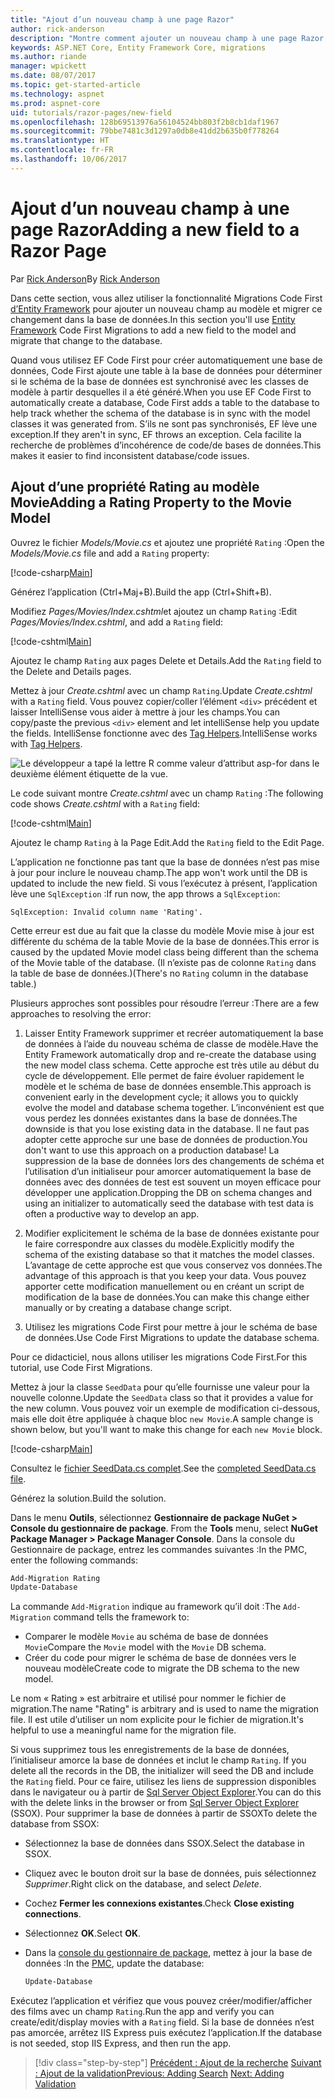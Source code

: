 ```yaml
---
title: "Ajout d’un nouveau champ à une page Razor"
author: rick-anderson
description: "Montre comment ajouter un nouveau champ à une page Razor avec Entity Framework Core"
keywords: ASP.NET Core, Entity Framework Core, migrations
ms.author: riande
manager: wpickett
ms.date: 08/07/2017
ms.topic: get-started-article
ms.technology: aspnet
ms.prod: aspnet-core
uid: tutorials/razor-pages/new-field
ms.openlocfilehash: 128b69513976a56104524bb803f2b8cb1daf1967
ms.sourcegitcommit: 79bbe7481c3d1297a0db8e41dd2b635b0f778264
ms.translationtype: HT
ms.contentlocale: fr-FR
ms.lasthandoff: 10/06/2017
---
```

# <a name="adding-a-new-field-to-a-razor-page"></a><span data-ttu-id="ed6e1-104">Ajout d’un nouveau champ à une page Razor</span><span class="sxs-lookup"><span data-stu-id="ed6e1-104">Adding a new field to a Razor Page</span></span>

<span data-ttu-id="ed6e1-105">Par [Rick Anderson](https://twitter.com/RickAndMSFT)</span><span class="sxs-lookup"><span data-stu-id="ed6e1-105">By [Rick Anderson](https://twitter.com/RickAndMSFT)</span></span>

<span data-ttu-id="ed6e1-106">Dans cette section, vous allez utiliser la fonctionnalité Migrations Code First [d’Entity Framework](https://docs.microsoft.com/ef/core/get-started/aspnetcore/new-db) pour ajouter un nouveau champ au modèle et migrer ce changement dans la base de données.</span><span class="sxs-lookup"><span data-stu-id="ed6e1-106">In this section you'll use [Entity Framework](https://docs.microsoft.com/ef/core/get-started/aspnetcore/new-db) Code First Migrations to add a new field to the model and migrate that change to the database.</span></span>

<span data-ttu-id="ed6e1-107">Quand vous utilisez EF Code First pour créer automatiquement une base de données, Code First ajoute une table à la base de données pour déterminer si le schéma de la base de données est synchronisé avec les classes de modèle à partir desquelles il a été généré.</span><span class="sxs-lookup"><span data-stu-id="ed6e1-107">When you use EF Code First to automatically create a database, Code First adds a table to the database to help track whether the schema of the database is in sync with the model classes it was generated from.</span></span> <span data-ttu-id="ed6e1-108">S’ils ne sont pas synchronisés, EF lève une exception.</span><span class="sxs-lookup"><span data-stu-id="ed6e1-108">If they aren't in sync, EF throws an exception.</span></span> <span data-ttu-id="ed6e1-109">Cela facilite la recherche de problèmes d’incohérence de code/de bases de données.</span><span class="sxs-lookup"><span data-stu-id="ed6e1-109">This makes it easier to find inconsistent database/code issues.</span></span>

## <a name="adding-a-rating-property-to-the-movie-model"></a><span data-ttu-id="ed6e1-110">Ajout d’une propriété Rating au modèle Movie</span><span class="sxs-lookup"><span data-stu-id="ed6e1-110">Adding a Rating Property to the Movie Model</span></span>

<span data-ttu-id="ed6e1-111">Ouvrez le fichier *Models/Movie.cs* et ajoutez une propriété `Rating` :</span><span class="sxs-lookup"><span data-stu-id="ed6e1-111">Open the *Models/Movie.cs* file and add a `Rating` property:</span></span>

[!code-csharp[Main](razor-pages-start/sample/RazorPagesMovie/Models/MovieDateRating.cs?highlight=11&range=7-18)]

<span data-ttu-id="ed6e1-112">Générez l’application (Ctrl+Maj+B).</span><span class="sxs-lookup"><span data-stu-id="ed6e1-112">Build the app (Ctrl+Shift+B).</span></span>

<span data-ttu-id="ed6e1-113">Modifiez *Pages/Movies/Index.cshtml*et ajoutez un champ `Rating` :</span><span class="sxs-lookup"><span data-stu-id="ed6e1-113">Edit *Pages/Movies/Index.cshtml*, and add a `Rating` field:</span></span>

[!code-cshtml[Main](razor-pages-start/sample/RazorPagesMovie/Pages/Movies/Index.cshtml?highlight=40-42,61-63)]

<span data-ttu-id="ed6e1-114">Ajoutez le champ `Rating` aux pages Delete et Details.</span><span class="sxs-lookup"><span data-stu-id="ed6e1-114">Add the `Rating` field to the Delete and Details pages.</span></span>

<span data-ttu-id="ed6e1-115">Mettez à jour *Create.cshtml* avec un champ `Rating`.</span><span class="sxs-lookup"><span data-stu-id="ed6e1-115">Update *Create.cshtml* with a `Rating` field.</span></span> <span data-ttu-id="ed6e1-116">Vous pouvez copier/coller l’élément `<div>` précédent et laisser IntelliSense vous aider à mettre à jour les champs.</span><span class="sxs-lookup"><span data-stu-id="ed6e1-116">You can copy/paste the previous `<div>` element and let intelliSense help you update the fields.</span></span> <span data-ttu-id="ed6e1-117">IntelliSense fonctionne avec des [Tag Helpers](xref:mvc/views/tag-helpers/intro).</span><span class="sxs-lookup"><span data-stu-id="ed6e1-117">IntelliSense works with [Tag Helpers](xref:mvc/views/tag-helpers/intro).</span></span>

![Le développeur a tapé la lettre R comme valeur d’attribut asp-for dans le deuxième élément étiquette de la vue.](new-field/_static/cr.png)

<span data-ttu-id="ed6e1-121">Le code suivant montre *Create.cshtml* avec un champ `Rating` :</span><span class="sxs-lookup"><span data-stu-id="ed6e1-121">The following code shows *Create.cshtml* with a `Rating` field:</span></span>

[!code-cshtml[Main](razor-pages-start/sample/RazorPagesMovie/Pages/Movies/Create.cshtml?highlight=36-40)]

<span data-ttu-id="ed6e1-122">Ajoutez le champ `Rating` à la Page Edit.</span><span class="sxs-lookup"><span data-stu-id="ed6e1-122">Add the `Rating` field to the Edit Page.</span></span>

<span data-ttu-id="ed6e1-123">L’application ne fonctionne pas tant que la base de données n’est pas mise à jour pour inclure le nouveau champ.</span><span class="sxs-lookup"><span data-stu-id="ed6e1-123">The app won't work until the DB is updated to include the new field.</span></span> <span data-ttu-id="ed6e1-124">Si vous l’exécutez à présent, l’application lève une `SqlException` :</span><span class="sxs-lookup"><span data-stu-id="ed6e1-124">If run now, the app throws a `SqlException`:</span></span>

```
SqlException: Invalid column name 'Rating'.
```

<span data-ttu-id="ed6e1-125">Cette erreur est due au fait que la classe du modèle Movie mise à jour est différente du schéma de la table Movie de la base de données.</span><span class="sxs-lookup"><span data-stu-id="ed6e1-125">This error is caused by the updated Movie model class being different than the schema of the Movie table of the database.</span></span> <span data-ttu-id="ed6e1-126">(Il n’existe pas de colonne `Rating` dans la table de base de données.)</span><span class="sxs-lookup"><span data-stu-id="ed6e1-126">(There's no `Rating` column in the database table.)</span></span>

<span data-ttu-id="ed6e1-127">Plusieurs approches sont possibles pour résoudre l’erreur :</span><span class="sxs-lookup"><span data-stu-id="ed6e1-127">There are a few approaches to resolving the error:</span></span>

1. <span data-ttu-id="ed6e1-128">Laisser Entity Framework supprimer et recréer automatiquement la base de données à l’aide du nouveau schéma de classe de modèle.</span><span class="sxs-lookup"><span data-stu-id="ed6e1-128">Have the Entity Framework automatically drop and re-create the database using  the new model class schema.</span></span> <span data-ttu-id="ed6e1-129">Cette approche est très utile au début du cycle de développement. Elle permet de faire évoluer rapidement le modèle et le schéma de base de données ensemble.</span><span class="sxs-lookup"><span data-stu-id="ed6e1-129">This approach is convenient early in the development cycle; it allows you to quickly evolve the model and database schema together.</span></span> <span data-ttu-id="ed6e1-130">L’inconvénient est que vous perdez les données existantes dans la base de données.</span><span class="sxs-lookup"><span data-stu-id="ed6e1-130">The downside is that you lose existing data in the database.</span></span> <span data-ttu-id="ed6e1-131">Il ne faut pas adopter cette approche sur une base de données de production.</span><span class="sxs-lookup"><span data-stu-id="ed6e1-131">You don't want to use this approach on a production database!</span></span> <span data-ttu-id="ed6e1-132">La suppression de la base de données lors des changements de schéma et l’utilisation d’un initialiseur pour amorcer automatiquement la base de données avec des données de test est souvent un moyen efficace pour développer une application.</span><span class="sxs-lookup"><span data-stu-id="ed6e1-132">Dropping the DB on schema changes and using an initializer to automatically seed the database with test data is often a productive way to develop an app.</span></span>

2. <span data-ttu-id="ed6e1-133">Modifier explicitement le schéma de la base de données existante pour le faire correspondre aux classes du modèle.</span><span class="sxs-lookup"><span data-stu-id="ed6e1-133">Explicitly modify the schema of the existing database so that it matches the model classes.</span></span> <span data-ttu-id="ed6e1-134">L’avantage de cette approche est que vous conservez vos données.</span><span class="sxs-lookup"><span data-stu-id="ed6e1-134">The advantage of this approach is that you keep your data.</span></span> <span data-ttu-id="ed6e1-135">Vous pouvez apporter cette modification manuellement ou en créant un script de modification de la base de données.</span><span class="sxs-lookup"><span data-stu-id="ed6e1-135">You can make this change either manually or by creating a database change script.</span></span>

3. <span data-ttu-id="ed6e1-136">Utilisez les migrations Code First pour mettre à jour le schéma de base de données.</span><span class="sxs-lookup"><span data-stu-id="ed6e1-136">Use Code First Migrations to update the database schema.</span></span>

<span data-ttu-id="ed6e1-137">Pour ce didacticiel, nous allons utiliser les migrations Code First.</span><span class="sxs-lookup"><span data-stu-id="ed6e1-137">For this tutorial, use Code First Migrations.</span></span>

<span data-ttu-id="ed6e1-138">Mettez à jour la classe `SeedData` pour qu’elle fournisse une valeur pour la nouvelle colonne.</span><span class="sxs-lookup"><span data-stu-id="ed6e1-138">Update the `SeedData` class so that it provides a value for the new column.</span></span> <span data-ttu-id="ed6e1-139">Vous pouvez voir un exemple de modification ci-dessous, mais elle doit être appliquée à chaque bloc `new Movie`.</span><span class="sxs-lookup"><span data-stu-id="ed6e1-139">A sample change is shown below, but you'll want to make this change for each `new Movie` block.</span></span>

[!code-csharp[Main](razor-pages-start/sample/RazorPagesMovie/Models/SeedDataRating.cs?name=snippet1&highlight=8)]

<span data-ttu-id="ed6e1-140">Consultez le [fichier SeedData.cs complet](https://github.com/aspnet/Docs/blob/master/aspnetcore/tutorials/razor-pages/razor-pages-start/sample/RazorPagesMovie/Models/SeedDataRating.cs).</span><span class="sxs-lookup"><span data-stu-id="ed6e1-140">See the [completed SeedData.cs file](https://github.com/aspnet/Docs/blob/master/aspnetcore/tutorials/razor-pages/razor-pages-start/sample/RazorPagesMovie/Models/SeedDataRating.cs).</span></span>

<span data-ttu-id="ed6e1-141">Générez la solution.</span><span class="sxs-lookup"><span data-stu-id="ed6e1-141">Build the solution.</span></span>

<span data-ttu-id="ed6e1-142"><a name="pmc"></a> Dans le menu **Outils**, sélectionnez **Gestionnaire de package NuGet > Console du gestionnaire de package**.</span><span class="sxs-lookup"><span data-stu-id="ed6e1-142"><a name="pmc"></a> From the **Tools** menu, select **NuGet Package Manager > Package Manager Console**.</span></span>
<span data-ttu-id="ed6e1-143">Dans la console du Gestionnaire de package, entrez les commandes suivantes :</span><span class="sxs-lookup"><span data-stu-id="ed6e1-143">In the PMC, enter the following commands:</span></span>

```powershell
Add-Migration Rating
Update-Database
```

<span data-ttu-id="ed6e1-144">La commande `Add-Migration` indique au framework qu’il doit :</span><span class="sxs-lookup"><span data-stu-id="ed6e1-144">The `Add-Migration` command tells the framework to:</span></span>

* <span data-ttu-id="ed6e1-145">Comparer le modèle `Movie` au schéma de base de données `Movie`</span><span class="sxs-lookup"><span data-stu-id="ed6e1-145">Compare the `Movie` model with the `Movie` DB schema.</span></span>
* <span data-ttu-id="ed6e1-146">Créer du code pour migrer le schéma de base de données vers le nouveau modèle</span><span class="sxs-lookup"><span data-stu-id="ed6e1-146">Create code to migrate the DB schema to the new model.</span></span>

<span data-ttu-id="ed6e1-147">Le nom « Rating » est arbitraire et utilisé pour nommer le fichier de migration.</span><span class="sxs-lookup"><span data-stu-id="ed6e1-147">The name "Rating" is arbitrary and is used to name the migration file.</span></span> <span data-ttu-id="ed6e1-148">Il est utile d’utiliser un nom explicite pour le fichier de migration.</span><span class="sxs-lookup"><span data-stu-id="ed6e1-148">It's helpful to use a meaningful name for the migration file.</span></span>

<span data-ttu-id="ed6e1-149"><a name="ssox"></a> Si vous supprimez tous les enregistrements de la base de données, l’initialiseur amorce la base de données et inclut le champ `Rating`.</span><span class="sxs-lookup"><span data-stu-id="ed6e1-149"><a name="ssox"></a> If you delete all the records in the DB, the initializer will seed the DB and include the `Rating` field.</span></span> <span data-ttu-id="ed6e1-150">Pour ce faire, utilisez les liens de suppression disponibles dans le navigateur ou à partir de [Sql Server Object Explorer](xref:tutorials/razor-pages/sql#ssox).</span><span class="sxs-lookup"><span data-stu-id="ed6e1-150">You can do this with the delete links in the browser or from [Sql Server Object Explorer](xref:tutorials/razor-pages/sql#ssox) (SSOX).</span></span> <span data-ttu-id="ed6e1-151">Pour supprimer la base de données à partir de SSOX</span><span class="sxs-lookup"><span data-stu-id="ed6e1-151">To delete the database from SSOX:</span></span>

* <span data-ttu-id="ed6e1-152">Sélectionnez la base de données dans SSOX.</span><span class="sxs-lookup"><span data-stu-id="ed6e1-152">Select the database in SSOX.</span></span>
* <span data-ttu-id="ed6e1-153">Cliquez avec le bouton droit sur la base de données, puis sélectionnez *Supprimer*.</span><span class="sxs-lookup"><span data-stu-id="ed6e1-153">Right click on the database, and select *Delete*.</span></span>
* <span data-ttu-id="ed6e1-154">Cochez **Fermer les connexions existantes**.</span><span class="sxs-lookup"><span data-stu-id="ed6e1-154">Check **Close existing connections**.</span></span>
* <span data-ttu-id="ed6e1-155">Sélectionnez **OK**.</span><span class="sxs-lookup"><span data-stu-id="ed6e1-155">Select **OK**.</span></span>
* <span data-ttu-id="ed6e1-156">Dans la [console du gestionnaire de package](xref:tutorials/razor-pages/new-field#pmc), mettez à jour la base de données :</span><span class="sxs-lookup"><span data-stu-id="ed6e1-156">In the [PMC](xref:tutorials/razor-pages/new-field#pmc), update the database:</span></span>

  ```powershell
  Update-Database
  ```

<span data-ttu-id="ed6e1-157">Exécutez l’application et vérifiez que vous pouvez créer/modifier/afficher des films avec un champ `Rating`.</span><span class="sxs-lookup"><span data-stu-id="ed6e1-157">Run the app and verify you can create/edit/display movies with a `Rating` field.</span></span> <span data-ttu-id="ed6e1-158">Si la base de données n’est pas amorcée, arrêtez IIS Express puis exécutez l’application.</span><span class="sxs-lookup"><span data-stu-id="ed6e1-158">If the database is not seeded, stop IIS Express, and then run the app.</span></span>

>[!div class="step-by-step"]
<span data-ttu-id="ed6e1-159">[Précédent : Ajout de la recherche](xref:tutorials/razor-pages/search)
[Suivant : Ajout de la validation](xref:tutorials/razor-pages/validation)</span><span class="sxs-lookup"><span data-stu-id="ed6e1-159">[Previous: Adding Search](xref:tutorials/razor-pages/search)
[Next: Adding Validation](xref:tutorials/razor-pages/validation)</span></span>
